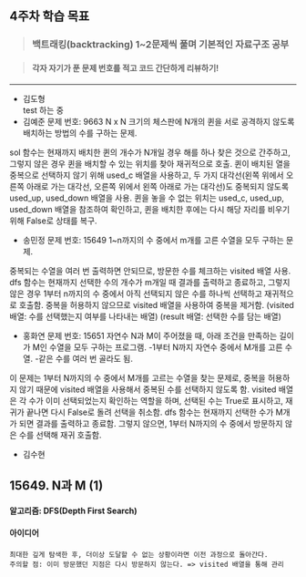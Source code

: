 ## 4주차 학습 목표
> ### 백트래킹(backtracking) 1~2문제씩 풀며 기본적인 자료구조 공부

> #### 각자 자기가 푼 문제 번호를 적고 코드 간단하게 리뷰하기! 

***
* 김도형    
test 하는 중
* 김예준
문제 번호: 9663
N x N 크기의 체스판에 N개의 퀸을 서로 공격하지 않도록 배치하는 방법의 수를 구하는 문제.

sol 함수는 현재까지 배치한 퀸의 개수가 N개일 경우 해를 하나 찾은 것으로 간주하고, 그렇지 않은 경우 퀸을 배치할 수 있는 위치를 찾아 재귀적으로 호출.
퀸이 배치된 열을 중복으로 선택하지 않기 위해 used_c 배열을 사용하고, 두 가지 대각선(왼쪽 위에서 오른쪽 아래로 가는 대각선, 오른쪽 위에서 왼쪽 아래로 가는 대각선)도 중복되지 않도록 used_up, used_down 배열을 사용.
퀸을 놓을 수 없는 위치는 used_c, used_up, used_down 배열을 참조하여 확인하고, 퀸을 배치한 후에는 다시 해당 자리를 비우기 위해 False로 상태를 복구.


* 송민정
문제 번호: 15649
1~n까지의 수 중에서 m개를 고른 수열을 모두 구하는 문제. 

중복되는 수열을 여러 번 출력하면 안되므로, 방문한 수를 체크하는 visited 배열 사용.
dfs 함수는 현재까지 선택한 수의 개수가 m개일 때 결과를 출력하고 종료하고, 그렇지 않은 경우 1부터 n까지의 수 중에서 아직 선택되지 않은 수를 하나씩 선택하고 재귀적으로 호출함. 중복을 허용하지 않으므로 visited 배열을 사용하여 중복을 제거함.
(visited 배열: 수를 선택했는지 여부를 나타내는 배열)
(result 배열: 선택한 수를 담는 배열)

* 홍화연
문제 번호: 15651
자연수 N과 M이 주어졌을 때, 아래 조건을 만족하는 길이가 M인 수열을 모두 구하는 프로그램.
-1부터 N까지 자연수 중에서 M개를 고른 수열.
-같은 수를 여러 번 골라도 됨.

이 문제는 1부터 N까지의 수 중에서 M개를 고르는 수열을 찾는 문제로, 중복을 허용하지 않기 때문에 visited 배열을 사용해서 중복된 수를 선택하지 않도록 함.
visited 배열은 각 수가 이미 선택되었는지 확인하는 역할을 하며, 선택된 수는 True로 표시하고, 재귀가 끝나면 다시 False로 돌려 선택을 취소함.
dfs 함수는 현재까지 선택한 수가 M개가 되면 결과를 출력하고 종료함. 그렇지 않으면, 1부터 N까지의 수 중에서 방문하지 않은 수를 선택해 재귀 호출함.

* 김수현
## 15649. N과 M (1)
#### 알고리즘: DFS(Depth First Search)
#### 아이디어
    최대한 깊게 탐색한 후, 더이상 도달할 수 없는 상황이라면 이전 과정으로 돌아간다.
    주의할 점: 이미 방문했던 지점은 다시 방문하지 않는다. => visited 배열을 통해 관리

    
  
